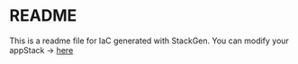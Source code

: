 # README
This is a readme file for IaC generated with StackGen.
You can modify your appStack -> [here](http://main.dev.stackgen.com/appstacks/7557d849-65bb-46e6-bc62-ff0dbe728cf1)
